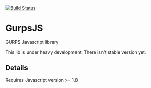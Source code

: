 [![Build Status](https://travis-ci.org/josmardias/gurpsjs.svg?branch=master)](https://travis-ci.org/josmardias/gurpsjs)

GurpsJS
=====

GURPS Javascript library

This lib is under heavy development.
There isn't stable version yet.

## Details

Requires Javascript version >= 1.8
